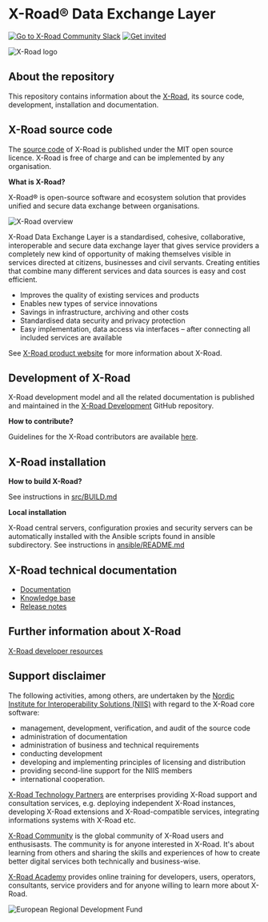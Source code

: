 # X-Road® Data Exchange Layer

[![Go to X-Road Community Slack](https://img.shields.io/badge/Go%20to%20Community%20Slack-grey.svg)](https://jointxroad.slack.com/)
[![Get invited](https://img.shields.io/badge/No%20Slack-Get%20invited-green.svg)](https://x-road.global/community)

![X-Road logo](xroad_logo_small.png)

## About the repository 

This repository contains information about the [X-Road](https://x-road.global), its source code, development, installation and documentation.

## X-Road source code

The [source code](https://github.com/nordic-institute/X-Road/tree/develop/src) of X-Road is published under the MIT open source licence. X-Road is free of charge and can be implemented by any organisation.

**What is X-Road?**

X-Road® is open-source software and ecosystem solution that provides unified and secure data exchange between organisations.

![X-Road overview](X-Road_overview.png)

X-Road Data Exchange Layer is a standardised, cohesive, collaborative, interoperable and secure data exchange layer that gives service providers a completely new kind of opportunity of making themselves visible in services directed at citizens, businesses and civil servants. Creating entities that combine many different services and data sources is easy and cost efficient.

* Improves the quality of existing services and products
* Enables new types of service innovations
* Savings in infrastructure, archiving and other costs
* Standardised data security and privacy protection
* Easy implementation, data access via interfaces – after connecting all included services are available

See [X-Road product website](https://x-road.global) for more information about X-Road.

## Development of X-Road

X-Road development model and all the related documentation is published and
maintained in the [X-Road Development](https://github.com/nordic-institute/X-Road-development/)
GitHub repository.

**How to contribute?**

Guidelines for the X-Road contributors are available [here](CONTRIBUTING.md).

## X-Road installation

**How to build X-Road?**

See instructions in [src/BUILD.md](src/BUILD.md)

**Local installation**

X-Road central servers, configuration proxies and security servers can be automatically installed with the Ansible scripts found in ansible subdirectory. See instructions in [ansible/README.md](ansible/README.md)

## X-Road technical documentation

* [Documentation](https://docs.x-road.global)
* [Knowledge base](https://x-road.global/kb)
* [Release notes](https://x-road.global/release-notes)

## Further information about X-Road

[X-Road developer resources](https://x-road.global/resources)

## Support disclaimer

The following activities, among others, are undertaken by the
[Nordic Institute for Interoperability Solutions (NIIS)](https://www.niis.org/)
with regard to the X-Road core software:

* management, development, verification, and audit of the source code
* administration of documentation
* administration of business and technical requirements
* conducting development
* developing and implementing principles of licensing and distribution
* providing second-line support for the NIIS members
* international cooperation.

[X-Road Technology Partners](https://x-road.global/xroad-technology-partners) are enterprises providing X-Road support and consultation services, e.g. deploying independent X-Road instances, developing X-Road extensions and X-Road-compatible services, integrating informations systems with X-Road etc.

[X-Road Community](https://x-road.global) is the global community of X-Road users and enthusisasts. The community is for anyone interested in X-Road. It's about learning from others and sharing the skills and experiences of how to create better digital services both technically and business-wise.

[X-Road Academy](https://x-road.thinkific.com) provides online training for developers, users, operators, consultants, service providers and for anyone willing to learn more about X-Road.

![European Regional Development Fund](eu_logo.png "European Regional Development Fund - DO NOT REMOVE THIS IMAGE BEFORE 01.11.2022")
